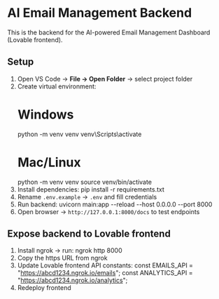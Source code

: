# AI Email Management Backend

This is the backend for the AI-powered Email Management Dashboard (Lovable frontend).

## Setup

1. Open VS Code → **File → Open Folder** → select project folder
2. Create virtual environment:
   # Windows
   python -m venv venv
   venv\Scripts\activate
   # Mac/Linux
   python -m venv venv
   source venv/bin/activate
3. Install dependencies:
   pip install -r requirements.txt
4. Rename `.env.example` → `.env` and fill credentials
5. Run backend:
   uvicorn main:app --reload --host 0.0.0.0 --port 8000
6. Open browser → `http://127.0.0.1:8000/docs` to test endpoints

## Expose backend to Lovable frontend

1. Install ngrok → run:
   ngrok http 8000
2. Copy the https URL from ngrok
3. Update Lovable frontend API constants:
   const EMAILS_API = "https://abcd1234.ngrok.io/emails";
   const ANALYTICS_API = "https://abcd1234.ngrok.io/analytics";
4. Redeploy frontend
